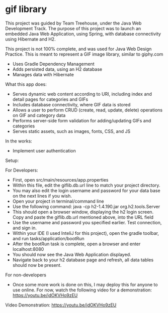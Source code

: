 # gif library
This project was guided by Team Treehouse, under the Java Web Development Track. The purpose of this project was to launch an embedded Java Web Application, using Spring, with database connectivity using Hibernate and H2.

This project is not 100% complete, and was used for Java Web Design Practice. This is meant to represent a GIF image library, similar to giphy.com

- Uses Gradle Dependency Management
- Adds persisted data, using an H2 database
- Manages data with Hibernate

What this app does:

- Serves dynamic web content according to URI, including index and detail pages for categories and GIFs
- Includes database connectivity, where GIF data is stored
- Allows a user to perform CRUD (create, read, update, delete) operations on GIF and category data
- Performs server-side form validation for adding/updating GIFs and categories
- Serves static assets, such as images, fonts, CSS, and JS

In the works:

- Implement user authentication

Setup:

For Developers:
- First, open src/main/resources/app.properties
- Within this file, edit the giflib.db.url line to match your project directory.
- You may also edit the login username and password for your data base on the next lines if you wish.
- Open your project in terminal/command line
- Use the following command: java -cp h2-1.4.190.jar org.h2.tools.Server
- This should open a browser window, displaying the h2 login screen. Copy and paste the giflib.db.url mentioned above, into the URL field
- Use the username and password you specified earlier. Test connection, and sign in.
- Within your IDE (I used InteliJ for this project), open the gradle toolbar, and run tasks/application/bootRun
- After the bootRun task is complete, open a browser and enter localhost:8080
- You should now see the Java Web Application displayed.
- Navigate back to your h2 database page and refresh, all data tables should now be present.

For non-developers

- Once some more work is done on this, I may deploy this for anyone to use online. For now, watch the following video for a demonstration: https://youtu.be/jdOKVHo9zEU


Video Demonstration:
https://youtu.be/jdOKVHo9zEU
